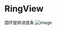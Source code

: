 # RingView
圆环旋转进度条
![image](https://github.com/xinene/RingView/blob/master/Simulator%20Screen%20Shot%20-%20iPhone%20Xʀ%20-%202019-08-01%20at%2011.23.40.png)
